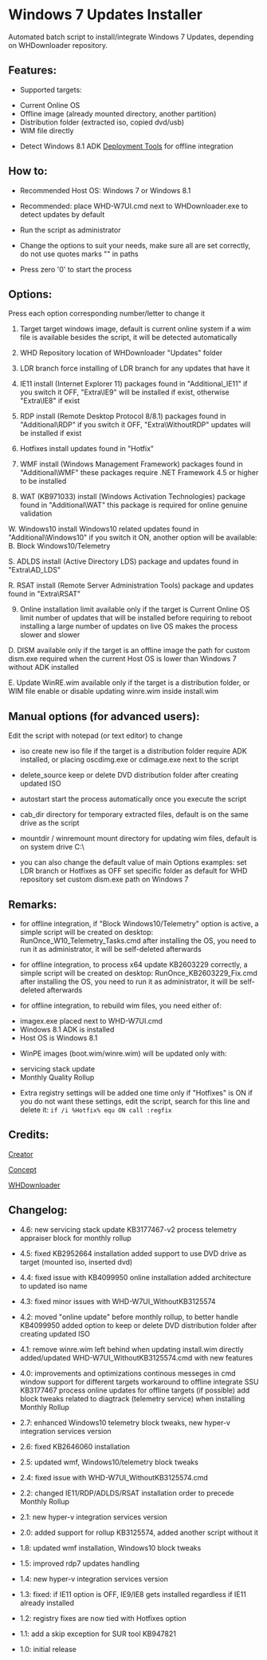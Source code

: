# Windows 7 Updates Installer

Automated batch script to install/integrate Windows 7 Updates, depending on WHDownloader repository.

## Features:

* Supported targets:
- Current Online OS
- Offline image (already mounted directory, another partition)
- Distribution folder (extracted iso, copied dvd/usb)
- WIM file directly

* Detect Windows 8.1 ADK [Deployment Tools](http://www.microsoft.com/en-us/download/details.aspx?id=39982) for offline integration

## How to:

* Recommended Host OS: Windows 7 or Windows 8.1

* Recommended: place WHD-W7UI.cmd next to WHDownloader.exe to detect updates by default

* Run the script as administrator

* Change the options to suit your needs, make sure all are set correctly, do not use quotes marks "" in paths

* Press zero '0' to start the process

## Options:

Press each option corresponding number/letter to change it

1. Target
target windows image, default is current online system
if a wim file is available besides the script, it will be detected automatically

2. WHD Repository
location of WHDownloader "Updates" folder

3. LDR branch
force installing of LDR branch for any updates that have it

4. IE11
install (Internet Explorer 11) packages found in "Additional\_IE11"
if you switch it OFF, "Extra\IE9" will be installed if exist, otherwise "Extra\IE8" if exist

5. RDP
install (Remote Desktop Protocol 8/8.1) packages found in "Additional\RDP"
if you switch it OFF, "Extra\WithoutRDP" updates will be installed if exist

6. Hotfixes
install updates found in "Hotfix"

7. WMF
install (Windows Management Framework) packages found in "Additional\WMF"
these packages require .NET Framework 4.5 or higher to be installed

8. WAT (KB971033)
install (Windows Activation Technologies) package found in "Additional\WAT"
this package is required for online genuine validation

W. Windows10
install Windows10 related updates found in "Additional\Windows10"
if you switch it ON, another option will be available: B. Block Windows10/Telemetry

S. ADLDS
install (Active Directory LDS) package and updates found in "Extra\AD_LDS"

R. RSAT
install (Remote Server Administration Tools) package and updates found in "Extra\RSAT"

9. Online installation limit
available only if the target is Current Online OS
limit number of updates that will be installed before requiring to reboot
installing a large number of updates on live OS makes the process slower and slower

D. DISM
available only if the target is an offline image
the path for custom dism.exe
required when the current Host OS is lower than Windows 7 without ADK installed

E. Update WinRE.wim
available only if the target is a distribution folder, or WIM file
enable or disable updating winre.wim inside install.wim

## Manual options (for advanced users):

Edit the script with notepad (or text editor) to change

* iso
create new iso file if the target is a distribution folder
require ADK installed, or placing oscdimg.exe or cdimage.exe next to the script

* delete_source
keep or delete DVD distribution folder after creating updated ISO

* autostart
start the process automatically once you execute the script

* cab_dir
directory for temporary extracted files, default is on the same drive as the script

* mountdir / winremount
mount directory for updating wim files, default is on system drive C:\

* you can also change the default value of main Options
examples:
set LDR branch or Hotfixes as OFF
set specific folder as default for WHD repository
set custom dism.exe path on Windows 7

## Remarks:

* for offline integration, if "Block Windows10/Telemetry" option is active, a simple script will be created on desktop: RunOnce_W10_Telemetry_Tasks.cmd
after installing the OS, you need to run it as administrator, it will be self-deleted afterwards

* for offline integration, to process x64 update KB2603229 correctly, a simple script will be created on desktop: RunOnce_KB2603229_Fix.cmd
after installing the OS, you need to run it as administrator, it will be self-deleted afterwards

* for offline integration, to rebuild wim files, you need either of:
- imagex.exe placed next to WHD-W7UI.cmd
- Windows 8.1 ADK is installed
- Host OS is Windows 8.1

* WinPE images (boot.wim/winre.wim) will be updated only with:
- servicing stack update
- Monthly Quality Rollup

* Extra registry settings will be added one time only if "Hotfixes" is ON
if you do not want these settings, edit the script, search for this line and delete it:
`if /i %Hotfix% equ ON call :regfix`

## Credits:

[Creator](https://forums.mydigitallife.net/members/abbodi1406.204274/)

[Concept](https://forums.mydigitallife.net/members/burfadel.84828/)

[WHDownloader](https://forums.mydigitallife.net/threads/44645)

## Changelog:

* 4.6:
new servicing stack update KB3177467-v2
process telemetry appraiser block for monthly rollup

* 4.5:
fixed KB2952664 installation
added support to use DVD drive as target (mounted iso, inserted dvd)

* 4.4:
fixed issue with KB4099950 online installation
added architecture to updated iso name

* 4.3:
fixed minor issues with WHD-W7UI_WithoutKB3125574

* 4.2:
moved "online update" before monthly rollup, to better handle KB4099950
added option to keep or delete DVD distribution folder after creating updated ISO

* 4.1:
remove winre.wim left behind when updating install.wim directly
added/updated WHD-W7UI_WithoutKB3125574.cmd with new features

* 4.0:
improvements and optimizations
continous messeges in cmd window
support for different targets
workaround to offline integrate SSU KB3177467
process online updates for offline targets (if possible)
add block tweaks related to diagtrack (telemetry service) when installing Monthly Rollup

* 2.7: enhanced Windows10 telemetry block tweaks, new hyper-v integration services version
* 2.6: fixed KB2646060 installation
* 2.5: updated wmf, Windows10/telemetry block tweaks
* 2.4: fixed issue with WHD-W7UI_WithoutKB3125574.cmd
* 2.2: changed IE11/RDP/ADLDS/RSAT installation order to precede Monthly Rollup
* 2.1: new hyper-v integration services version
* 2.0: added support for rollup KB3125574, added another script without it
* 1.8: updated wmf installation, Windows10 block tweaks
* 1.5: improved rdp7 updates handling
* 1.4: new hyper-v integration services version
* 1.3: fixed: if IE11 option is OFF, IE9/IE8 gets installed regardless if IE11 already installed
* 1.2: registry fixes are now tied with Hotfixes option
* 1.1: add a skip exception for SUR tool KB947821
* 1.0: initial release
